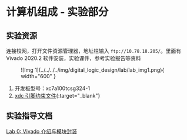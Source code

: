 # 计算机组成 - 实验部分

## 实验资源

连接校网，打开文件资源管理器，地址栏输入 `ftp://10.78.18.205/`。里面有 Vivado 2020.2 软件安装，实验课件，参考实验报告等资料

<figure markdown="span">
    ![Img 1](../../../../img/digital_logic_design/lab/lab_img1.png){ width="600" }
</figure>

1. 开发板型号：xc7a100tcsg324-1
2. [xdc 引脚约束文件](../../../../file/computer_organization/xc7a100tcsg324-1.xdc){:target="_blank"}

## 实验指导文档

[Lab 0: Vivado 介绍与模块封装](./lab1.md)